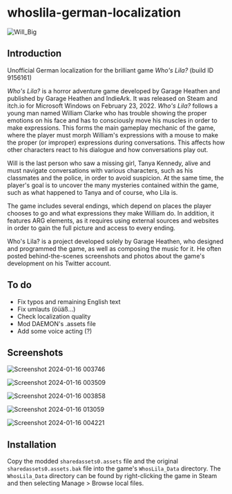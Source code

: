# whoslila-german-localization

![Will_Big](https://github.com/juliangrtz/whoslila-german-localization/assets/152074442/83545d1c-9ea1-4895-bddc-0dccc7f9c18a)

## Introduction

Unofficial German localization for the brilliant game *Who's Lila?* (build ID 9156161)

*Who's Lila?* is a horror adventure game developed by Garage Heathen and published by Garage Heathen and IndieArk. It was released on Steam and itch.io for Microsoft Windows on February 23, 2022. *Who's Lila?* follows a young man named William Clarke who has trouble showing the proper emotions on his face and has to consciously move his muscles in order to make expressions. This forms the main gameplay mechanic of the game, where the player must morph William's expressions with a mouse to make the proper (or improper) expressions during conversations. This affects how other characters react to his dialogue and how conversations play out.

Will is the last person who saw a missing girl, Tanya Kennedy, alive and must navigate conversations with various characters, such as his classmates and the police, in order to avoid suspicion. At the same time, the player's goal is to uncover the many mysteries contained within the game, such as what happened to Tanya and of course, who Lila is.

The game includes several endings, which depend on places the player chooses to go and what expressions they make William do. In addition, it features ARG elements, as it requires using external sources and websites in order to gain the full picture and access to every ending.

Who's Lila? is a project developed solely by Garage Heathen, who designed and programmed the game, as well as composing the music for it. He often posted behind-the-scenes screenshots and photos about the game's development on his Twitter account.

## To do

- Fix typos and remaining English text
- Fix umlauts (öüäß...)
- Check localization quality
- Mod DAEMON's .assets file
- Add some voice acting (?)

## Screenshots

![Screenshot 2024-01-16 003746](https://github.com/juliangrtz/whoslila-german-localization/assets/152074442/dadb58e2-9b4c-442e-a716-48deed3da858)

![Screenshot 2024-01-16 003509](https://github.com/juliangrtz/whoslila-german-localization/assets/152074442/72257f5e-cc83-4efc-a2c6-333345d2b733)

![Screenshot 2024-01-16 003858](https://github.com/juliangrtz/whoslila-german-localization/assets/152074442/bf96a1a2-5152-42ad-b8fe-346218805527)

![Screenshot 2024-01-16 013059](https://github.com/juliangrtz/whoslila-german-localization/assets/152074442/bf6aabd3-f24c-431f-8f30-3f61ac35f471)

![Screenshot 2024-01-16 004221](https://github.com/juliangrtz/whoslila-german-localization/assets/152074442/1802fc71-c0ff-494d-a264-088b1ce48c3a)

## Installation

Copy the modded `sharedassets0.assets` file and the original `sharedassets0.assets.bak` file into the game's `WhosLila_Data` directory.
The `WhosLila_Data` directory can be found by right-clicking the game in Steam and then selecting Manage > Browse local files.


